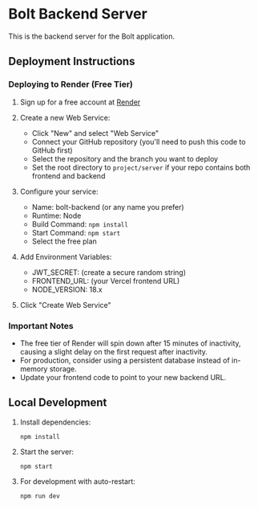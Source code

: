 # Bolt Backend Server

This is the backend server for the Bolt application.

## Deployment Instructions

### Deploying to Render (Free Tier)

1. Sign up for a free account at [Render](https://render.com/)

2. Create a new Web Service:
   - Click "New" and select "Web Service"
   - Connect your GitHub repository (you'll need to push this code to GitHub first)
   - Select the repository and the branch you want to deploy
   - Set the root directory to `project/server` if your repo contains both frontend and backend

3. Configure your service:
   - Name: bolt-backend (or any name you prefer)
   - Runtime: Node
   - Build Command: `npm install`
   - Start Command: `npm start`
   - Select the free plan

4. Add Environment Variables:
   - JWT_SECRET: (create a secure random string)
   - FRONTEND_URL: (your Vercel frontend URL)
   - NODE_VERSION: 18.x

5. Click "Create Web Service"

### Important Notes

- The free tier of Render will spin down after 15 minutes of inactivity, causing a slight delay on the first request after inactivity.
- For production, consider using a persistent database instead of in-memory storage.
- Update your frontend code to point to your new backend URL.

## Local Development

1. Install dependencies:
   ```
   npm install
   ```

2. Start the server:
   ```
   npm start
   ```

3. For development with auto-restart:
   ```
   npm run dev
   ```
